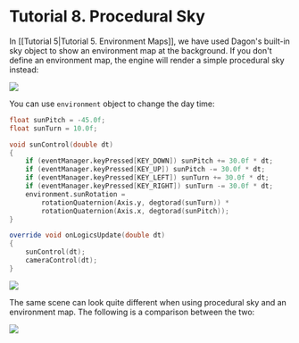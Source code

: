 # Tutorial 8. Procedural Sky

In [[Tutorial 5|Tutorial 5. Environment Maps]], we have used Dagon's built-in sky object to show an environment map at the background. If you don't define an environment map, the engine will render a simple procedural sky instead:

![](https://www.dropbox.com/s/5ufo8udc1d08sca/sky.jpg?raw=1)

You can use `environment` object to change the day time:
```d
float sunPitch = -45.0f;
float sunTurn = 10.0f;

void sunControl(double dt)
{
    if (eventManager.keyPressed[KEY_DOWN]) sunPitch += 30.0f * dt;
    if (eventManager.keyPressed[KEY_UP]) sunPitch -= 30.0f * dt;
    if (eventManager.keyPressed[KEY_LEFT]) sunTurn += 30.0f * dt;
    if (eventManager.keyPressed[KEY_RIGHT]) sunTurn -= 30.0f * dt;
    environment.sunRotation = 
        rotationQuaternion(Axis.y, degtorad(sunTurn)) * 
        rotationQuaternion(Axis.x, degtorad(sunPitch));
}

override void onLogicsUpdate(double dt)
{
    sunControl(dt);
    cameraControl(dt);
}
```
![](https://www.dropbox.com/s/tpdvi4gnv3lol9e/dawn.jpg?raw=1)

The same scene can look quite different when using procedural sky and an environment map. The following is a comparison between the two:

![](https://www.dropbox.com/s/atf86mvebnqzg13/env-compare.jpg?raw=1)